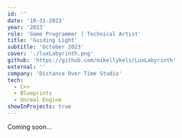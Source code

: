 ```yaml
---
id: ''
date: '10-31-2023'
year: '2023'
role: 'Game Programmer | Technical Artist'
title: 'Guiding Light'
subtitle: 'October 2023'
cover: './luxLabyrinth.png'
github: 'https://github.com/mikellykels/LuxLabyrinth'
external: ''
company: 'Distance Over Time Studio'
tech:
  - C++
  - Blueprints
  - Unreal Engine
showInProjects: true
---
```


Coming soon...
